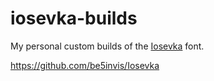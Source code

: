 # iosevka-builds
My personal custom builds of the [Iosevka](https://github.com/be5invis/Iosevka) font.

<https://github.com/be5invis/Iosevka>

